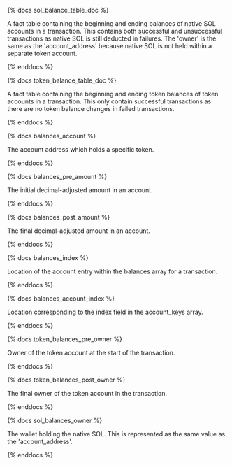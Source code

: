 {% docs sol_balance_table_doc %}

A fact table containing the beginning and ending balances of native SOL accounts in a transaction. This contains both successful and unsuccessful transactions as native SOL is still deducted in failures. The 'owner' is the same as the 'account_address' because native SOL is not held within a separate token account.

{% enddocs %}

{% docs token_balance_table_doc %}

A fact table containing the beginning and ending token balances of token accounts in a transaction. This only contain successful transactions as there are no token balance changes in failed transactions.

{% enddocs %}

{% docs balances_account %}

The account address which holds a specific token.

{% enddocs %}

{% docs balances_pre_amount %}

The initial decimal-adjusted amount in an account.

{% enddocs %}

{% docs balances_post_amount %}

The final decimal-adjusted amount in an account.

{% enddocs %}

{% docs balances_index %}

Location of the account entry within the balances array for a transaction.

{% enddocs %}

{% docs balances_account_index %}

Location corresponding to the index field in the account_keys array.

{% enddocs %}

{% docs token_balances_pre_owner %}

Owner of the token account at the start of the transaction.

{% enddocs %}

{% docs token_balances_post_owner %}

The final owner of the token account in the transaction.

{% enddocs %}

{% docs sol_balances_owner %}

The wallet holding the native SOL. This is represented as the same value as the 'account_address'.

{% enddocs %}


